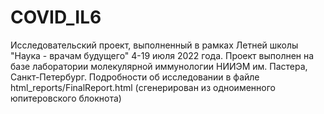 # COVID_IL6

Исследовательский проект, выполненный в рамках Летней школы "Наука - врачам будущего" 4-19 июля 2022 года. Проект выполнен на базе лаборатории молекулярной иммунологии НИИЭМ им. Пастера, Санкт-Петербург. Подробности об исследовании в файле html_reports/FinalReport.html (сгенерирован из одноименного юпитеровского блокнота)
